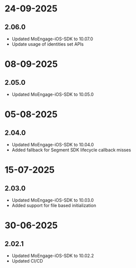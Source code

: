 # 24-09-2025

## 2.06.0

- Updated MoEngage-iOS-SDK to 10.07.0
- Update usage of identities set APIs

# 08-09-2025

## 2.05.0

- Updated MoEngage-iOS-SDK to 10.05.0

# 05-08-2025

## 2.04.0

- Updated MoEngage-iOS-SDK to 10.04.0
- Added fallback for Segment SDK lifecycle callback misses

# 15-07-2025

## 2.03.0

- Updated MoEngage-iOS-SDK to 10.03.0
- Added support for file based initialization

# 30-06-2025

## 2.02.1

- Updated MoEngage-iOS-SDK to 10.02.2
- Updated CI/CD

